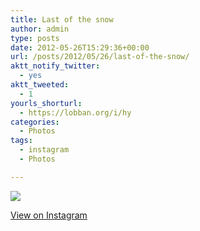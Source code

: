 ```yaml
---
title: Last of the snow
author: admin
type: posts
date: 2012-05-26T15:29:36+00:00
url: /posts/2012/05/26/last-of-the-snow/
aktt_notify_twitter:
  - yes
aktt_tweeted:
  - 1
yourls_shorturl:
  - https://lobban.org/i/hy
categories:
  - Photos
tags:
  - instagram
  - Photos

---
```

![][1]

[View on Instagram][2]

 [1]: https://lobban.org/wp-content/uploads/HLIC/42098106f5492cd0d4b0a013d449d412.jpg
 [2]: http://instagr.am/p/LGEuxNKln4/